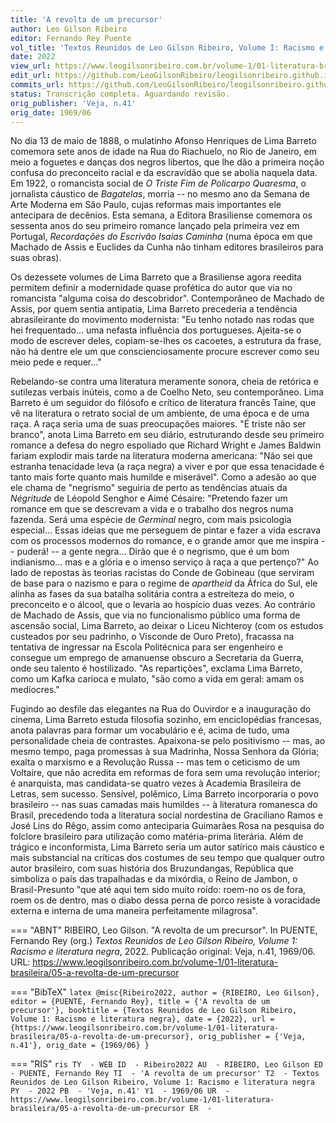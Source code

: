 ```yaml
---
title: 'A revolta de um precursor'
author: Leo Gilson Ribeiro
editor: Fernando Rey Puente
vol_title: 'Textos Reunidos de Leo Gilson Ribeiro, Volume I: Racismo e literatura negra'
date: 2022
view_url: https://www.leogilsonribeiro.com.br/volume-1/01-literatura-brasileira/05-a-revolta-de-um-precursor
edit_url: https://github.com/LeoGilsonRibeiro/leogilsonribeiro.github.io/edit/main/docs/markdown/volume-1/01-literatura-brasileira/05-a-revolta-de-um-precursor.md
commits_url: https://github.com/LeoGilsonRibeiro/leogilsonribeiro.github.io/commits/main/docs/markdown/volume-1/01-literatura-brasileira/05-a-revolta-de-um-precursor.md
status: Transcrição completa. Aguardando revisão.
orig_publisher: 'Veja, n.41'
orig_date: 1969/06
---
```


No dia 13 de maio de 1888, o mulatinho Afonso Henriques de Lima Barreto comemora sete anos de idade na Rua do Riachuelo, no Rio de Janeiro, em meio a foguetes e danças dos negros libertos, que lhe dão a primeira noção confusa do preconceito racial e da escravidão que se abolia naquela data. Em 1922, o romancista social de *O Triste Fim de Policarpo Quaresma*, o jornalista cáustico de *Bagatelas*, morria -- no mesmo ano da Semana de Arte Moderna em São Paulo, cujas reformas mais importantes ele antecipara de decênios. Esta semana, a Editora Brasiliense comemora os sessenta anos do seu primeiro romance lançado pela primeira vez em Portugal, *Recordações do Escrivão Isaías Caminha* (numa época em que Machado de Assis e Euclides da Cunha não tinham editores brasileiros para suas obras).

Os dezessete volumes de Lima Barreto que a Brasiliense agora reedita permitem definir a modernidade quase profética do autor que via no romancista "alguma coisa do descobridor". Contemporâneo de Machado de Assis, por quem sentia antipatia, Lima Barreto precederia a tendência abrasileirante do movimento modernista: "Eu tenho notado nas rodas que hei frequentado\... uma nefasta influência dos portugueses. Ajeita-se o modo de escrever deles, copiam-se-lhes os cacoetes, a estrutura da frase, não há dentre ele um que conscienciosamente procure escrever como seu meio pede e requer\..."

Rebelando-se contra uma literatura meramente sonora, cheia de retórica e sutilezas verbais inúteis, como a de Coelho Neto, seu contemporâneo. Lima Barreto é um seguidor do filósofo e crítico de literatura francês Taine, que vê na literatura o retrato social de um ambiente, de uma época e de uma raça. A raça seria uma de suas preocupações maiores. "É triste não ser branco", anota Lima Barreto em seu diário, estruturando desde seu primeiro romance a defesa do negro espoliado que Richard Wright e James Baldwin fariam explodir mais tarde na literatura moderna americana: "Não sei que estranha tenacidade leva (a raça negra) a viver e por que essa tenacidade é tanto mais forte quanto mais humilde e miserável". Como a adesão ao que ele chama de "negrismo" seguiria de perto as tendências atuais da *Négritude* de Léopold Senghor e Aimé Césaire: "Pretendo fazer um romance em que se descrevam a vida e o trabalho dos negros numa fazenda. Será uma espécie de *Germinal* negro, com mais psicologia especial\... Essas ideias que me perseguem de pintar e fazer a vida escrava com os processos modernos do romance, e o grande amor que me inspira -- puderá! -- a gente negra\... Dirão que é o negrismo, que é um bom indianismo\... mas e a glória e o imenso serviço à raça a que pertenço?" Ao lado de repostas às teorias racistas do Conde de Gobineau (que serviram de base para o nazismo e para o regime de *apartheid* da África do Sul, ele alinha as fases da sua batalha solitária contra a estreiteza do meio, o preconceito e o álcool, que o levaria ao hospício duas vezes. Ao contrário de Machado de Assis, que via no funcionalismo público uma forma de ascensão social, Lima Barreto, ao deixar o Liceu Nichteroy (com os estudos custeados por seu padrinho, o Visconde de Ouro Preto), fracassa na tentativa de ingressar na Escola Politécnica para ser engenheiro e consegue um emprego de amanuense obscuro a Secretaria da Guerra, onde seu talento é hostilizado. "As repartições", exclama Lima Barreto, como um Kafka carioca e mulato, "são como a vida em geral: amam os medíocres."

Fugindo ao desfile das elegantes na Rua do Ouvirdor e a inauguração do cinema, Lima Barreto estuda filosofia sozinho, em enciclopédias francesas, anota palavras para formar um vocabulário e é, acima de tudo, uma personalidade cheia de contrastes. Apaixona-se pelo positivismo -- mas, ao mesmo tempo, paga promessas à sua Madrinha, Nossa Senhora da Glória; exalta o marxismo e a Revolução Russa -- mas tem o ceticismo de um Voltaire, que não acredita em reformas de fora sem uma revolução interior; é anarquista, mas candidata-se quatro vezes à Academia Brasileira de Letras, sem sucesso. Sensível, polêmico, Lima Barreto incorporaria o povo brasileiro -- nas suas camadas mais humildes -- à literatura romanesca do Brasil, precedendo toda a literatura social nordestina de Graciliano Ramos e José Lins do Rêgo, assim como anteciparia Guimarães Rosa na pesquisa do folclore brasileiro para utilização como matéria-prima literária. Além de trágico e inconformista, Lima Barreto seria um autor satírico mais cáustico e mais substancial na críticas dos costumes de seu tempo que qualquer outro autor brasileiro, com suas história dos Bruzundangas, República que simboliza o país das trapalhadas e da mixórdia, o Reino de Jambon, o Brasil-Presunto "que até aqui tem sido muito roído: roem-no os de fora, roem os de dentro, mas o diabo dessa perna de porco resiste à voracidade externa e interna de uma maneira perfeitamente milagrosa".


=== "ABNT"
    RIBEIRO, Leo Gilson. "A revolta de um precursor". In PUENTE, Fernando Rey (org.) <em>Textos Reunidos de Leo Gilson Ribeiro, Volume 1: Racismo e literatura negra</em>, 2022. Publicação original: Veja, n.41, 1969/06. URL: <a href="stable_url">https://www.leogilsonribeiro.com.br/volume-1/01-literatura-brasileira/05-a-revolta-de-um-precursor</a>

=== "BibTeX"
    ```latex
    @misc{Ribeiro2022,
    author = {RIBEIRO, Leo Gilson},
    editor = {PUENTE, Fernando Rey},
    title = {'A revolta de um precursor'},
    booktitle = {Textos Reunidos de Leo Gilson Ribeiro, Volume 1: Racismo e literatura negra},
    date = {2022},
    url = {https://www.leogilsonribeiro.com.br/volume-1/01-literatura-brasileira/05-a-revolta-de-um-precursor},
    orig_publisher = {'Veja, n.41'},
    orig_date = {1969/06}
    }
    ```

=== "RIS"
    ```ris
    TY  - WEB
    ID  - Ribeiro2022
    AU  - RIBEIRO, Leo Gilson
    ED  - PUENTE, Fernando Rey
    TI  - 'A revolta de um precursor'
    T2  - Textos Reunidos de Leo Gilson Ribeiro, Volume 1: Racismo e literatura negra
    PY  - 2022
    PB  - 'Veja, n.41'
    Y1  - 1969/06
    UR  - https://www.leogilsonribeiro.com.br/volume-1/01-literatura-brasileira/05-a-revolta-de-um-precursor
    ER  - 
    ```
